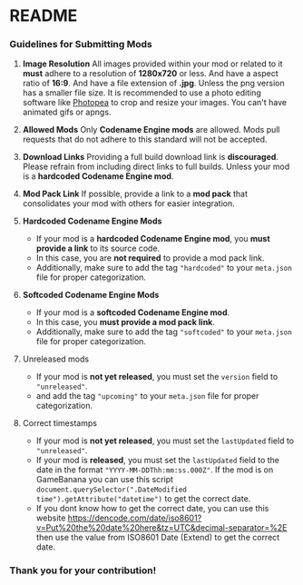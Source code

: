 # README

### Guidelines for Submitting Mods

1. **Image Resolution**
   All images provided within your mod or related to it **must** adhere to a resolution of **1280x720** or less.
   And have a aspect ratio of **16:9**.
   And have a file extension of **.jpg**. Unless the png version has a smaller file size.
   It is recommended to use a photo editing software like [Photopea](https://www.photopea.com/) to crop and resize your images.
   You can't have animated gifs or apngs.

2. **Allowed Mods**
   Only **Codename Engine mods** are allowed. Mods pull requests that do not adhere to this standard will not be accepted.

3. **Download Links**
   Providing a full build download link is **discouraged**. Please refrain from including direct links to full builds. Unless your mod is a **hardcoded Codename Engine mod**.

4. **Mod Pack Link**
   If possible, provide a link to a **mod pack** that consolidates your mod with others for easier integration.

5. **Hardcoded Codename Engine Mods**
   - If your mod is a **hardcoded Codename Engine mod**, you **must provide a link** to its source code.
   - In this case, you are **not required** to provide a mod pack link.
   - Additionally, make sure to add the tag `"hardcoded"` to your `meta.json` file for proper categorization.

6. **Softcoded Codename Engine Mods**
   - If your mod is a **softcoded Codename Engine mod**.
   - In this case, you **must provide a mod pack link**.
   - Additionally, make sure to add the tag `"softcoded"` to your `meta.json` file for proper categorization.

7. Unreleased mods
   - If your mod is **not yet released**, you must set the `version` field to `"unreleased"`.
   - and add the tag `"upcoming"` to your `meta.json` file for proper categorization.

8. Correct timestamps
   - If your mod is **not yet released**, you must set the `lastUpdated` field to `"unreleased"`.
   - If your mod is **released**, you must set the `lastUpdated` field to the date in the format `"YYYY-MM-DDThh:mm:ss.000Z"`. If the mod is on GameBanana you can use this script `document.querySelector(".DateModified time").getAttribute("datetime")` to get the correct date.
   - If you dont know how to get the correct date, you can use this website https://dencode.com/date/iso8601?v=Put%20the%20date%20here&tz=UTC&decimal-separator=%2E then use the value from ISO8601 Date (Extend) to get the correct date.
### Thank you for your contribution!
